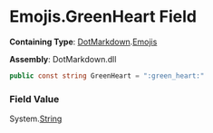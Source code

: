 # Emojis\.GreenHeart Field

**Containing Type**: [DotMarkdown](../../README.md)\.[Emojis](../README.md)

**Assembly**: DotMarkdown\.dll

```csharp
public const string GreenHeart = ":green_heart:"
```

### Field Value

System\.[String](https://docs.microsoft.com/en-us/dotnet/api/system.string)